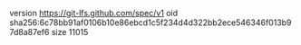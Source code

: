 version https://git-lfs.github.com/spec/v1
oid sha256:6c78bb91af0106b10e86ebcd1c5f234d4d322bb2ece546346f013b97d8a87ef6
size 11015
